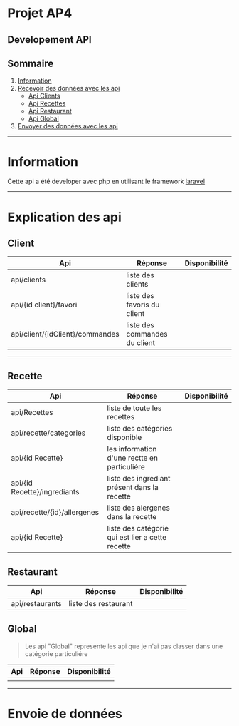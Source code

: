 <link rel="stylesheet" href="https://cdn.jsdelivr.net/npm/bootstrap-icons@1.10.3/font/bootstrap-icons.css">

# Projet AP4
## Developement API <i class="bi bi-broadcast-pin"></i>


## Sommaire
1. [Information](#information)
2. [Recevoir des données avec les api](#explication-des-api)
    - [Api Clients](#client)
    - [Api Recettes](#recette)
    - [Api Restaurant](#restaurant)
    - [Api Global](#global)
3. [Envoyer des données avec les api](#Envoie-de-données)

---
# Information

Cette api a été developer avec php en utilisant le framework [laravel](https://laravel.com/)

---
# Explication des api
## Client
|Api | Réponse| Disponibilité |
|---|---|---|
| api/clients | liste des clients |<i class="bi bi-check-lg"></i>|
| api/{id client}/favori | liste des favoris du client |<i class="bi bi-check-lg"></i>|
| api/client/{idClient}/commandes| liste des commandes du client|<i class="bi bi-check-lg"></i>|

---
## Recette

|Api | Réponse|Disponibilité |
|---|---|---|
| api/Recettes|liste de toute les recettes||
| api/recette/categories| liste des catégories disponible||
| api/{id Recette} | les information d'une rectte en particuliére |<i class="bi bi-check-lg"></i>|
| api/{id Recette}/ingrediants | liste des ingrediant présent dans la recette||
| api/recette/{id}/allergenes| liste des alergenes dans la recette||
|api/{id Recette}|liste des catégorie qui est lier a cette recette||


## Restaurant

|Api | Réponse|Disponibilité |
|---|---|---|
| api/restaurants | liste des restaurant ||

## Global
> Les api "Global" represente les api que je n'ai pas classer dans une catégorie particuliére

|Api | Réponse|Disponibilité |
|---|---|---|
||||

---
# Envoie de données
